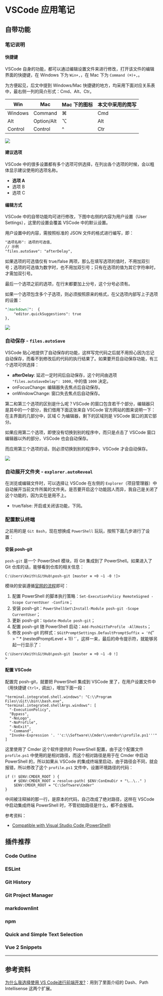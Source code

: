 # VSCode 应用笔记

## 自带功能

### 笔记说明

#### 快捷键

VSCode 自身的功能，都可以通过编辑设置文件来进行修改，打开该文件的编辑界面的快捷键，在 Windows 下为 `Win+,`，在 Mac 下为 `Command (⌘)+,`。

为方便起见，后文中提到 Windows/Mac 快捷键的地方，均采用下面对应关系表中，最右侧一列的简介形式：Cmd、Alt、Ctr。

| Win | Mac | Mac 下的图标 | 本文中采用的简写 |
| - | - | - | - |
| Windows | Command | ⌘ | Cmd |
| Alt | Option/Alt | ⌥ | Alt |
| Control | Control | ^ | Ctr |

![](https://gitee.com/samsara9527/Pics/raw/master/vscode/modifiers.png)

#### 建议选项

VSCode 中的很多设置都有多个选项可供选择，在列出各个选项的时候，会以粗体显示建议使用的选项名称。

- **选项 A**
- 选项 B
- 选项 C

#### 编辑方式

VSCode 中的自带功能均可进行修改，下图中右侧的内容为用户设置（User Settings），这里的设置会覆盖 VSCode 中的默认设置。

用户设置中的内容，需按照标准的 JSON 文件的格式进行编写，即：

```markdown
"选项名称": 选项的可选值,
// 示例
"files.autoSave": "afterDelay",
```

如果选项的可选值仅有 true/false 两项，那么在填写选项的值时，不用加双引号；选项的可选值为数字时，也不用加双引号；只有在选项的值为其它字符串时，才需加双引号。

最后一个选项之前的选项，在行末都要加上分号，这个分号必须有。

如果一个选项包含多个子选项，则必须按照原来的格式，在父选项内部写上子选项的设置：

```markdown
"[markdown]":  {
    "editor.quickSuggestions": true
},
```

![](https://gitee.com/samsara9527/Pics/raw/master/vscode/code-user-settings.png)

### 自动保存 - `files.autoSave`

VSCode 贴心地提供了自动保存的功能，这样写完代码之后就不用担心因为忘记自动保存，而看不到修改后的代码的执行结果了。如果要开启自动保存功能，有三个选项可供选择：

- **afterDelay**: 延迟一定时间后自动保存，这个时间由选项 `"files.autoSaveDelay": 1000,` 中的值 `1000` 决定。
- onFocusChange: 编辑器失去焦点后自动保存。
- onWindowChange: 窗口失去焦点后自动保存。

第二和第三个选项的区别是什么呢？VSCode 的窗口包含若干个部分，编辑器只是其中的一个部分，我们借用下面这张来自 VSCode 官方网站的图来说明一下：在主界面的几部分中，区域 C 为编辑器，剩下的区域则是 VSCode 窗口的其它部分。

如果应用第二个选项，即使没有切换到别的程序中，而只是点击了 VSCode 窗口编辑器以外的部分，VSCode 也会自动保存。

而应用第三个选项的话，则必须切换到别的程序中，VSCode 才会自动保存。

![](https://gitee.com/samsara9527/Pics/raw/master/vscode/code-userinterface-hero.png)

### 自动展开文件夹 - `explorer.autoReveal`

在浏览或编辑文件时，可以选择让 VSCode 在左侧的 `Explorer`（项目管理器）中自动展开当前文件所属的文件夹。是否要开启这个功能因人而异，我自己是关闭了这个功能的，因为实在是用不上。

- true/false: 开启或关闭该功能，下同。

### 配置默认终端

之前用的是 `Git Bash`，现在想换成 `PowerShell` 玩玩，按照下面几步进行了设置：

#### 安装 posh-git

`posh-git` 是一个 PowerShell 模块，将 Git 集成到了 PowerShell。如果进入了 Git 仓库的话，能够看到仓库的相关信息：

```shell
C:\Users\Keith\GitHub\posh-git [master ≡ +0 ~1 -0 !]>
```

模块的安装遵循[官网的流程](https://github.com/dahlbyk/posh-git#installation)即可：

1. 配置 PowerShell 的脚本执行策略：`Set-ExecutionPolicy RemoteSigned -Scope CurrentUser -Confirm`；
2. 安装 posh-git：`PowerShellGet\Install-Module posh-git -Scope CurrentUser`；
3. 更新 posh-git：`Update-Module posh-git`；
4. 配置 posh-git 随 PowerShell 启动：`Add-PoshGitToProfile -AllHosts`；
5. 修改 posh-git 的样式：`$GitPromptSettings.DefaultPromptSuffix = '`n$(''>'' * ($nestedPromptLevel + 1)) '`，这样一来，最后的命令提示符，就能够另起一行显示了：

```shell
C:\Users\Keith\GitHub\posh-git [master ≡ +0 ~1 -0 !]
>
```

#### 配置 VSCode

配置完 posh-git，就要把 PowerShell 集成到 VSCode 里了，在用户设置文件中（用快捷键 `Ctrl+,` 调出），增加下面一段：

```shell
"terminal.integrated.shell.windows": "C:\\Program Files\\Git\\bin\\bash.exe",
"terminal.integrated.shellArgs.windows": [
  "-ExecutionPolicy",
  "Bypass",
  "-NoLogo",
  "-NoProfile",
  "-NoExit",
  "-Command",
  "Invoke-Expression '. ''c:\\Software\\Cmder\\vendor\\profile.ps1'''"
]
```

这里使用了 Cmder 这个软件提供的 PowerShell 配置，由于这个配置文件 `profile.ps1` 中使用的是相对路径，而这个相对路径是用于在 Cmder 中启动 PowerShell 的，所以如果从 VSCode 的集成终端里启动，由于路径会不同，就会报错，所以修改了这个 `profile.ps1` 文件中，设置环境路径的代码：

```shell
if (! $ENV:CMDER_ROOT ) {
    # $ENV:CMDER_ROOT = resolve-path( $ENV:ConEmuDir + "\..\.." )
    $ENV:CMDER_ROOT = "C:\Software\Cmder"
}
```

中间被注释掉的那一行，是原本的代码，自己改成了绝对路径，这样在 VSCode 中启动集成终端 PowerShell 时，不管初始路径是什么，都不会报错。

参考资料：

- [Compatible with Visual Studio Code (PowerShell)](https://github.com/cmderdev/cmder/pull/1417)

## 插件推荐

### Code Outline

### ESLint

### Git History

### Git Project Manager

### markdownlint

### npm

### Quick and Simple Text Selection

### Vue 2 Snippets

---

## 参考资料

[为什么我选择使用 VS Code进行前端开发?](https://segmentfault.com/a/1190000010750647?utm_source=weekly&utm_medium=email&utm_campaign=email_weekly)：用到了里面介绍的 Dash、Path Intellisense 这两个扩展。
